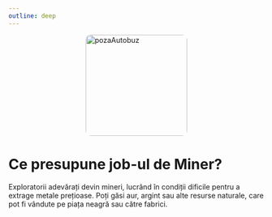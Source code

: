 ```yaml
---
outline: deep
---
```

<img src="https://cdn-icons-png.flaticon.com/512/2586/2586058.png" alt="pozaAutobuz" width="200" height="200" style="display: block; margin: 0px auto; border-radius: 1%; border-radius: 5%;" >

# Ce presupune job-ul de Miner?
Exploratorii adevărați devin mineri, lucrând în condiții dificile pentru a extrage metale prețioase. Poți găsi aur, argint sau alte resurse naturale, care pot fi vândute pe piața neagră sau către fabrici.